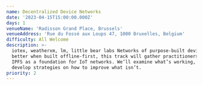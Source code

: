 ```yaml
---
name: Decentralized Device Networks
date: '2023-04-15T15:00:00.000Z'
days: 1
venueName: 'Radisson Grand Place, Brussels'
venueAddress: 'Rue du Fossé aux Loups 47, 1000 Bruxelles, Belgium'
difficulty: All Welcome
description: >-
  iotex, weatherxm, lm, little bear labs Networks of purpose-built devices are
  better when built offline-first, this track will gather practitioners using
  IPFS as a foundation for IoT networks. We’ll examine what’s working, and
  develop strategies on how to improve what isn’t.
priority: 2
---
```


